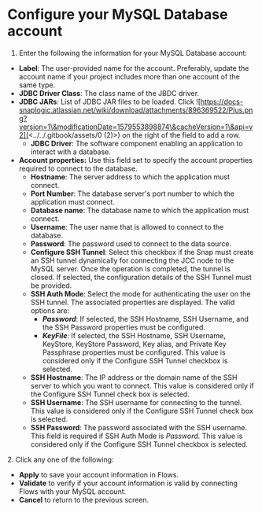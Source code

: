 # Configure your MySQL Database account

1. Enter the following the information for your MySQL Database account:

* **Label**: The user-provided name for the account. Preferably, update the account name if your project includes more than one account of the same type.
* **JDBC Driver Class**: The class name of the JBDC driver.
* **JDBC JARs**: List of JDBC JAR files to be loaded. Click ![https://docs-snaplogic.atlassian.net/wiki/download/attachments/896369522/Plus.png?version=1\&modificationDate=1579553898874\&cacheVersion=1\&api=v2](<../../.gitbook/assets/0 (2)>) on the right of the field to add a row.
  * **JDBC Driver**: The software component enabling an application to interact with a database.
* **Account properties:** Use this field set to specify the account properties required to connect to the database.
  * **Hostname**: The server address to which the application must connect.
  * **Port Number**: The database server's port number to which the application must connect.
  * **Database name**: The database name to which the application must connect.
  * **Username**: The user name that is allowed to connect to the database.
  * **Password**: The password used to connect to the data source.
  * **Configure SSH Tunnel**: Select this checkbox if the Snap must create an SSH tunnel dynamically for connecting the JCC node to the MySQL server. Once the operation is completed, the tunnel is closed. If selected, the configuration details of the SSH Tunnel must be provided.
  * **SSH Auth Mode**: Select the mode for authenticating the user on the SSH tunnel. The associated properties are displayed. The valid options are:
    * _**Password**_: If selected, the SSH Hostname, SSH Username, and the SSH Password properties must be configured.
    * _**KeyFile**_: If selected, the SSH Hostname, SSH Username, KeyStore, KeyStore Password, Key alias, and Private Key Passphrase properties must be configured. This value is considered only if the Configure SSH Tunnel checkbox is selected.
  * **SSH Hostname**: The IP address or the domain name of the SSH server to which you want to connect. This value is considered only if the Configure SSH Tunnel check box is selected.
  * **SSH Username**: The SSH username for connecting to the tunnel. This value is considered only if the Configure SSH Tunnel check box is selected.
  * **SSH Password**: The password associated with the SSH username. This field is required if SSH Auth Mode is _Password_. This value is considered only if the Configure SSH Tunnel checkbox is selected.

2\. Click any one of the following:

* **Apply** to save your account information in Flows.
* **Validate** to verify if your account information is valid by connecting Flows with your MySQL account.
* **Cancel** to return to the previous screen.
